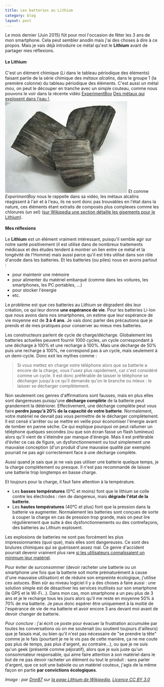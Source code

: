 ```yaml
---
title: Les batteries au Lithium
category: blog
layout: post
---
```


Le mois dernier (Juin 2015) fût pour moi l'occasion de fêter les 3 ans de mon smartphone. Cela peut sembler anodin mais j'ai des choses à dire à ce propos. Mais je vais déjà introduire ce métal qu'est le **Lithium** avant de partager mes réflexions.

#### Le Lithium

C'est un élément chimique (*Li* dans le tableau périodique des éléments) faisant partie de la série chimique des *métaux alcalins*, dans le groupe 1 (la première colonne) du tableau périodique des éléments. C'est aussi un métal *mou*, on peut le découper en tranche avec un simple couteau, comme nous pouvons le voir dans la récente vidéo [ExperimentBoy](https://www.youtube.com/channel/UCvGag7MyHR8H9oRm9iL9Ifw) [Des métaux qui explosent dans l'eau !](https://youtu.be/xMWXoOyhr8Y?t=40s).
![Lithium pur](/data/lithium.JPG)
Et comme *ExperimentBoy* nous le rappelle dans sa vidéo, les métaux alcalins réagissent à l'air et à l'eau, ils ne sont donc pas trouvables en l'état dans la nature, ces éléments étant extraits de composés plus complexes comme les chlorures (un sel) ([sur Wikipedia une section détaille les gisements pour le Lithium](https://fr.wikipedia.org/wiki/Lithium#Gisements)).

#### Mes réflexions

Le **Lithium** est un élément vraiment intéressant, puisqu'il semble agir sur notre santé positivement (il est utilisé dans de nombreux traitements médicaux et des études tendent à montrer un lien entre ce métal et la longévité de l'Homme) mais aussi parce qu'il est très utilisé dans son rôle d'anode dans les batteries. Et les batteries (ou piles) nous en avons partout :

* pour maintenir une mémoire
* pour alimenter du matériel embarqué (comme dans les voitures, les smartphones, les PC portables, ...)
* pour stocker l'énergie
* etc.

Le problème est que ces batteries au Lithium se dégradent dès leur création, ce qui leur donne **une espérance de vie**. Pour les batteries Li-Ion que nous avons dans nos smartphones, on estime que leur espérance de vie moyenne est de **3 à 4 ans**. Je vais donc parler des précautions que je prends et de mes pratiques pour conserver au mieux mes batteries.

Les constructeurs parlent de cycle de charge/décharge. Globalement les batteries actuelles peuvent fournir 1000 cycles, un cycle correspondant à une décharge à 100% et une recharge à 100%. Mais une décharge de 50% puis une recharge à 100%, ne correspond pas à un cycle, mais seulement à un demi-cycle. Donc exit les mythes comme :

> Si vous mettez en charge votre téléphone alors que sa batterie a encore de la charge, vous l'usez plus rapidement, car c'est considéré comme un cycle. Il est donc préférable de laisser le téléphone se décharger jusqu'à ce qu'il demande qu'on le branche ou mieux : le laisser se décharger complètement.

Non seulement ces genres d'affirmations sont fausses, mais en plus elles sont dangereuses puisqu'une **décharge complète** de la batterie peut grandement la détériorer. Effectivement, une décharge complète peut vous faire **perdre jusqu'à 20% de la capacité de votre batterie**. Normalement, votre matériel ne devrait pas vous permettre de le décharger complètement. Il est censé s'arrêter ou se mettre en veille pour économiser l'énergie avant de tomber en panne sèche. Ce qui explique pourquoi on peut rallumer un téléphone quelques secondes (ou que son écran fasse un flash lumineux) alors qu'il vient de s'éteindre par manque d'énergie. Mais il est préférable d'éviter ce cas de figure, un dysfonctionnement ou tout simplement une mauvaise conception (d'un produit d'une mauvaise qualité par exemple) pourrait ne pas agir correctement face à une décharge complète.

Aussi quand je sais que je ne vais pas utiliser une batterie quelque temps, je la charge complètement ou presque. Il n'est pas recommandé de laisser une batterie trop longtemps en basse charge.

Et toujours pour la charge, il faut faire attention à la température.

* Les **basses températures** (0°C et moins) font que le lithium se colle contre les électrodes : rien de dangereux, mais **dégrade l'état de la batterie**.
* Les **hautes températures** (40°C et plus) font que la pression dans la batterie va augmenter. Normalement les batteries sont conçues de sorte à couper la charge en cas de pression trop grande, mais on peut lire régulièrement que suite à des dysfonctionnements ou des contrefaçons, des batteries au Lithium explosent.

Les explosions de batteries ne sont pas forcément les plus impressionnantes (quoi que), mais elles sont dangereuses. Ce sont des brulures chimiques qui se guérissent assez mal. Ce genre d'accident pourrait devenir vraiment plus rare [si les utilisateurs connaîssaient un minimum leur matériel](https://youtu.be/6KYKBcdq_gk?t=1m24s).

Pour éviter de surconsommer (devoir racheter une batterie ou un smartphone une fois que la batterie soit morte prématurément à cause d'une mauvaise utilisation) et de réduire son empreinte écologique, j'utilise ces astuces. Bien sûr au niveau logiciel il y a des choses à faire aussi : une solution simple est de désactiver les services inutilisés sur son smartphone (le GPS et le Wi-Fi...). Dans mon cas, mon smartphone a un peu plus de 3 ans et je le recharge tous les jours alors qu'il me reste en moyenne 50% à 70% de ma batterie. Je peux donc espérer être uniquement à la moitié de l'espérance de vie de ma batterie et avoir encore 3 ans devant moi avant de devoir changer de batterie.

*Pour conclure :* j'ai écrit ce poste pour évacuer la frustration accumulée par toutes les conversations où on me soutenait (ou soutient toujours d'ailleurs) que je faisais mal, ou bien qu'il n'est pas nécessaire de "se prendre la tête" comme je le fais (pourtant je ne le vis pas de cette manière, ça ne me coute pas plus de temps, pas plus d'argent, au contraire...), ou que je ne suis qu'un geek (présenté comme péjoratif), alors que je suis juste qu'un consommateur responsable, qui aime faire attention à son matériel dans le but de ne pas devoir racheter un élément ou tout le produit : sans parler d'argent, que ce soit une babiole ou un matériel couteux, j'agis de la même façon en partie **par convictions écologiques**.

*Image : par [Dnn87](https://commons.wikimedia.org/wiki/User:Dnn87) sur [la page Lithium de Wikipedia](https://fr.wikipedia.org/wiki/Lithium), [Licence CC BY 3.0](http://creativecommons.org/licenses/by/3.0/)*
